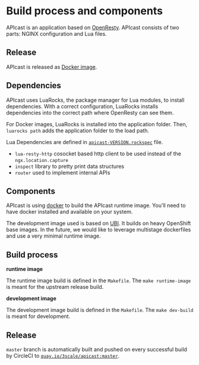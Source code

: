 # Build process and components

APIcast is an application based on [OpenResty](https://openresty.org/en/). APIcast consists of two parts: NGINX configuration and Lua files.

## Release

APIcast is released as [Docker image](https://docs.docker.com/engine/tutorials/dockerimages/). 

## Dependencies

APIcast uses LuaRocks, the package manager for Lua modules, to install dependencies. With a correct configuration, LuaRocks installs dependencies into the correct path where OpenResty can see them. 

For Docker images, LuaRocks is installed into the application folder. Then, `luarocks path` adds the application folder to the load path.

Lua Dependencies are defined in [`apicast-VERSION.rockspec`](https://github.com/3scale/apicast/blob/50daf279b3cf2da80b20ad473ec820d7a364b688/apicast-0.1-0.rockspec) file.

* `lua-resty-http` cosocket based http client to be used instead of the `ngx.location.capture`
* `inspect` library to pretty print data structures
* `router` used to implement internal APIs

## Components

APIcast is using [docker](https://www.docker.com/) to build the APIcast runtime image.
You'll need to have docker installed and available on your system.

The development image used is based on [UBI](https://developers.redhat.com/products/rhel/ubi).
It builds on heavy OpenShift base images.
In the future, we would like to leverage multistage dockerfiles and use a very minimal runtime image.

## Build process

**runtime image**

The runtime image build is defined in the `Makefile`. The `make runtime-image` is meant for the upstream release build.

**development image**

The development image build is defined in the `Makefile`. The `make dev-build` is meant for development.

## Release

`master` branch is automatically built and pushed on every successful build by CircleCI to [`quay.io/3scale/apicast:master`](https://quay.io/repository/3scale/apicast?tab=tags&tag=master).
